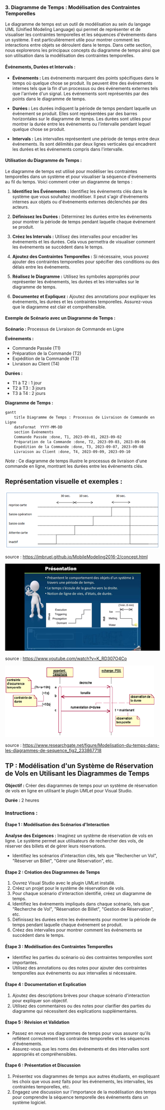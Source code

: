 ### 3. Diagramme de Temps : Modélisation des Contraintes Temporelles

Le diagramme de temps est un outil de modélisation au sein du langage UML (Unified Modeling Language) qui permet de représenter et de visualiser les contraintes temporelles et les séquences d'événements dans un système. Il est particulièrement utile pour montrer comment les interactions entre objets se déroulent dans le temps. Dans cette section, nous explorerons les principaux concepts du diagramme de temps ainsi que son utilisation dans la modélisation des contraintes temporelles.

#### Événements, Durées et Intervals :

- **Événements :** Les événements marquent des points spécifiques dans le temps où quelque chose se produit. Ils peuvent être des événements internes tels que la fin d'un processus ou des événements externes tels que l'arrivée d'un signal. Les événements sont représentés par des points dans le diagramme de temps.

- **Durées :** Les durées indiquent la période de temps pendant laquelle un événement se produit. Elles sont représentées par des barres horizontales sur le diagramme de temps. Les durées sont utiles pour montrer la durée entre les événements ou l'intervalle pendant lequel quelque chose se produit.

- **Intervals :** Les intervalles représentent une période de temps entre deux événements. Ils sont délimités par deux lignes verticales qui encadrent les durées et les événements compris dans l'intervalle.

#### Utilisation du Diagramme de Temps :

Le diagramme de temps est utilisé pour modéliser les contraintes temporelles dans un système et pour visualiser la séquence d'événements au fil du temps. Voici comment créer un diagramme de temps :

1. **Identifiez les Événements :** Identifiez les événements clés dans le système que vous souhaitez modéliser. Il peut s'agir d'événements internes aux objets ou d'événements externes déclenchés par des acteurs.

2. **Définissez les Durées :** Déterminez les durées entre les événements pour montrer la période de temps pendant laquelle chaque événement se produit.

3. **Créez les Intervals :** Utilisez des intervalles pour encadrer les événements et les durées. Cela vous permettra de visualiser comment les événements se succèdent dans le temps.

4. **Ajoutez des Contraintes Temporelles :** Si nécessaire, vous pouvez ajouter des contraintes temporelles pour spécifier des conditions ou des délais entre les événements.

5. **Réalisez le Diagramme :** Utilisez les symboles appropriés pour représenter les événements, les durées et les intervalles sur le diagramme de temps.

6. **Documentez et Expliquez :** Ajoutez des annotations pour expliquer les événements, les durées et les contraintes temporelles. Assurez-vous que le diagramme est clair et compréhensible.

#### Exemple de Scénario avec un Diagramme de Temps :

**Scénario :** Processus de Livraison de Commande en Ligne

**Événements :** 
- Commande Passée (T1)
- Préparation de la Commande (T2)
- Expédition de la Commande (T3)
- Livraison au Client (T4)

**Durées :** 
- T1 à T2 : 1 jour
- T2 à T3 : 3 jours
- T3 à T4 : 2 jours

**Diagramme de Temps :**
```mermaid
gantt
    title Diagramme de Temps : Processus de Livraison de Commande en Ligne
    dateFormat  YYYY-MM-DD
    section Événements
    Commande Passée :done, T1, 2023-09-01, 2023-09-02
    Préparation de la Commande :done, T2, 2023-09-03, 2023-09-06
    Expédition de la Commande :done, T3, 2023-09-07, 2023-09-08
    Livraison au Client :done, T4, 2023-09-09, 2023-09-10
```

*Note :* Ce diagramme de temps illustre le processus de livraison d'une commande en ligne, montrant les durées entre les événements clés.

## Représentation visuelle et exemples : 

![](img/diagramme_temps.png)

source : https://jmbruel.github.io/MobileModeling2016-2/concept.html

![](img/maxresdefault.jpg)

source : https://www.youtube.com/watch?v=K_RD307O4Co

![](img/Modelisation-du-temps-dans-les-diagrammes-de-sequence.png)

source : https://www.researchgate.net/figure/Modelisation-du-temps-dans-les-diagrammes-de-sequence_fig2_233867718



## TP : Modélisation d'un Système de Réservation de Vols en Utilisant les Diagrammes de Temps

**Objectif :** Créer des diagrammes de temps pour un système de réservation de vols en ligne en utilisant le plugin UMLet pour Visual Studio.

**Durée :** 2 heures

### Instructions :

#### Étape 1 : Modélisation des Scénarios d'Interaction

**Analyse des Exigences :** Imaginez un système de réservation de vols en ligne. Le système permet aux utilisateurs de rechercher des vols, de réserver des billets et de gérer leurs réservations.

- Identifiez les scénarios d'interaction clés, tels que "Rechercher un Vol", "Réserver un Billet", "Gérer une Réservation", etc.

#### Étape 2 : Création des Diagrammes de Temps

1. Ouvrez Visual Studio avec le plugin UMLet installé.
2. Créez un projet pour le système de réservation de vols.
3. Pour chaque scénario d'interaction identifié, créez un diagramme de temps.
4. Identifiez les événements impliqués dans chaque scénario, tels que "Recherche de Vol", "Réservation de Billet", "Gestion de Réservation", etc.
5. Définissez les durées entre les événements pour montrer la période de temps pendant laquelle chaque événement se produit.
6. Créez des intervalles pour montrer comment les événements se succèdent dans le temps.

#### Étape 3 : Modélisation des Contraintes Temporelles

- Identifiez les parties du scénario où des contraintes temporelles sont importantes.
- Utilisez des annotations ou des notes pour ajouter des contraintes temporelles aux événements ou aux intervalles si nécessaire.

#### Étape 4 : Documentation et Explication

1. Ajoutez des descriptions brèves pour chaque scénario d'interaction pour expliquer son objectif.
2. Utilisez des commentaires ou des notes pour clarifier des parties du diagramme qui nécessitent des explications supplémentaires.

#### Étape 5 : Révision et Validation

- Passez en revue vos diagrammes de temps pour vous assurer qu'ils reflètent correctement les contraintes temporelles et les séquences d'événements.
- Assurez-vous que les noms des événements et des intervalles sont appropriés et compréhensibles.

#### Étape 6 : Présentation et Discussion

1. Présentez vos diagrammes de temps aux autres étudiants, en expliquant les choix que vous avez faits pour les événements, les intervalles, les contraintes temporelles, etc.
2. Engagez une discussion sur l'importance de la modélisation des temps pour comprendre la séquence temporelle des événements dans un système logiciel.
